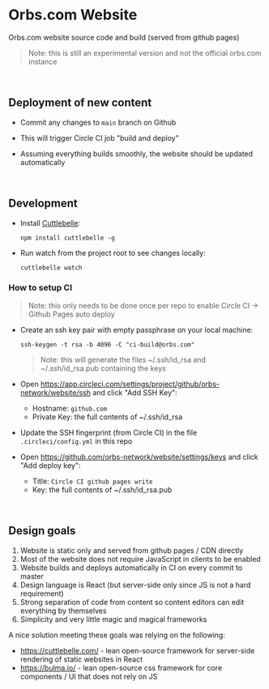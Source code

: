 # Orbs.com Website

Orbs.com website source code and build (served from github pages)

> Note: this is still an experimental version and not the official orbs.com instance

&nbsp;

## Deployment of new content

* Commit any changes to `main` branch on Github

* This will trigger Circle CI job "build and deploy"

* Assuming everything builds smoothly, the website should be updated automatically

&nbsp;

## Development

* Install [Cuttlebelle](https://cuttlebelle.com/):

  ```
  npm install cuttlebelle -g
  ```

* Run watch from the project root to see changes locally:

  ```
  cuttlebelle watch
  ```

### How to setup CI

> Note: this only needs to be done once per repo to enable Circle CI -> Github Pages auto deploy

* Create an ssh key pair with empty passphrase on your local machine:

  ```
  ssh-keygen -t rsa -b 4096 -C "ci-build@orbs.com"
  ```

  > Note: this will generate the files ~/.ssh/id_rsa and ~/.ssh/id_rsa.pub containing the keys

* Open https://app.circleci.com/settings/project/github/orbs-network/website/ssh and click "Add SSH Key":
  * Hostname: `github.com`
  * Private Key: the full contents of ~/.ssh/id_rsa

* Update the SSH fingerprint (from Circle CI) in the file `.circleci/config.yml` in this repo

* Open https://github.com/orbs-network/website/settings/keys and click "Add deploy key":
  * Title: `Circle CI github pages write`
  * Key: the full contents of ~/.ssh/id_rsa.pub

&nbsp;

## Design goals

1. Website is static only and served from github pages / CDN directly
2. Most of the website does not require JavaScript in clients to be enabled
3. Website builds and deploys automatically in CI on every commit to master
4. Design language is React (but server-side only since JS is not a hard requirement)
5. Strong separation of code from content so content editors can edit everything by themselves
6. Simplicity and very little magic and magical frameworks

A nice solution meeting these goals was relying on the following:

* https://cuttlebelle.com/ - lean open-source framework for server-side rendering of static websites in React
* https://bulma.io/ - lean open-source css framework for core components / UI that does not rely on JS 


